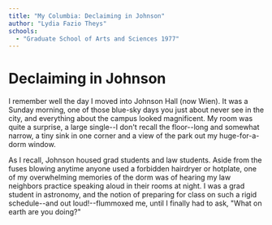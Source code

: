 ```yaml
---
title: "My Columbia: Declaiming in Johnson"
author: "Lydia Fazio Theys"
schools:
  - "Graduate School of Arts and Sciences 1977"
---
```


# Declaiming in Johnson

I remember well the day I moved into Johnson Hall (now Wien). It was a Sunday morning, one of those blue-sky days you just about never see in the city, and everything about the campus looked magnificent. My room was quite a surprise, a large single--I don't recall the floor--long and somewhat narrow, a tiny sink in one corner and a view of the park out my huge-for-a-dorm window.

As I recall, Johnson housed grad students and law students. Aside from the fuses blowing anytime anyone used a forbidden hairdryer or hotplate, one of my overwhelming memories of the dorm was of hearing my law neighbors practice speaking aloud in their rooms at night. I was a grad student in astronomy, and the notion of preparing for class on such a rigid schedule--and out loud!--flummoxed me, until I finally had to ask, "What on earth are you doing?"
